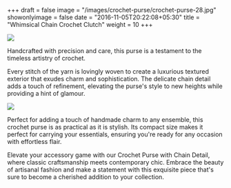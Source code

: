 +++
draft = false
image = "/images/crochet-purse/crochet-purse-28.jpg"
showonlyimage = false
date = "2016-11-05T20:22:08+05:30"
title = "Whimsical Chain Crochet Clutch"
weight = 10
+++


![](/images/crochet-purse/crochet-purse-06.jpg)

Handcrafted with precision and care, this purse is a testament to the timeless artistry of crochet.

Every stitch of the yarn is lovingly woven to create a luxurious textured exterior that exudes charm and sophistication. The delicate chain detail adds a touch of refinement, elevating the purse's style to new heights while providing a hint of glamour.

![](/images/crochet-purse/crochet-purse-25.jpg)

Perfect for adding a touch of handmade charm to any ensemble, this crochet purse is as practical as it is stylish. Its compact size makes it perfect for carrying your essentials, ensuring you're ready for any occasion with effortless flair.

Elevate your accessory game with our Crochet Purse with Chain Detail, where classic craftsmanship meets contemporary chic. Embrace the beauty of artisanal fashion and make a statement with this exquisite piece that's sure to become a cherished addition to your collection.
